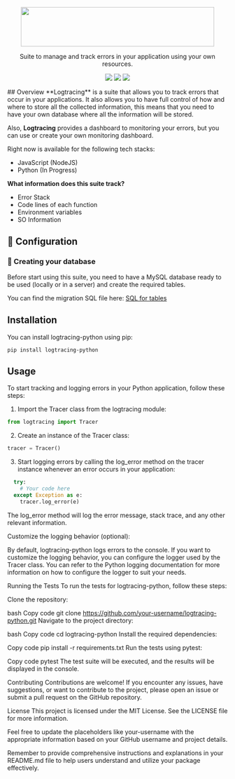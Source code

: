<p align="center">
  <img width="442" height="90" src="https://github.com/logtracing/node-pkg/assets/55886451/a605b6fd-14c8-4d0d-9cfa-c8f0742aa5ec">
</p>

<p align="center">Suite to manage and track errors in your application using your own resources.</p>

<p align="center">
  <img src="https://github.com/logtracing/node-pkg/actions/workflows/node.js.yml/badge.svg">
  <img src="https://img.shields.io/npm/v/@logtracing/node?color=blue">
  <img src="https://img.shields.io/npm/l/@logtracing/node?color=blue">
</p>
## Overview
**Logtracing** is a suite that allows you to track errors that occur in your applications. It also allows you to have full control of how and where to store all the collected information, this means that you need to have your own database where all the information will be stored.

Also, **Logtracing** provides a dashboard to monitoring your errors, but you can use or create your own monitoring dashboard.

Right now is available for the following tech stacks:
- JavaScript (NodeJS)
- Python (In Progress)

**What information does this suite track?**
- Error Stack
- Code lines of each function
- Environment variables
- SO Information

## :wrench: Configuration

### :open_file_folder: Creating your database
Before start using this suite, you need to have a MySQL database ready to be used (locally or in a server) and create the required tables.

You can find the migration SQL file here: [SQL for tables](https://github.com/logtracing/node-pkg/blob/main/prisma/migrations/20230621050013_init/migration.sql)

## Installation
You can install logtracing-python using pip:

    pip install logtracing-python

## Usage
To start tracking and logging errors in your Python application, follow these steps:

 1. Import the Tracer class from the logtracing module:
  ```python
  from logtracing import Tracer
  ```
 2. Create an instance of the Tracer class:
  ```python
  tracer = Tracer()
  ```
 3. Start logging errors by calling the log_error method on the tracer instance whenever an error occurs in your application:
  ```python
    try:
      # Your code here
    except Exception as e:
      tracer.log_error(e)
  ```

The log_error method will log the error message, stack trace, and any other relevant information.

Customize the logging behavior (optional):

By default, logtracing-python logs errors to the console. If you want to customize the logging behavior, you can configure the logger used by the Tracer class. You can refer to the Python logging documentation for more information on how to configure the logger to suit your needs.

Running the Tests
To run the tests for logtracing-python, follow these steps:

Clone the repository:

bash
Copy code
git clone https://github.com/your-username/logtracing-python.git
Navigate to the project directory:

bash
Copy code
cd logtracing-python
Install the required dependencies:

Copy code
pip install -r requirements.txt
Run the tests using pytest:

Copy code
pytest
The test suite will be executed, and the results will be displayed in the console.

Contributing
Contributions are welcome! If you encounter any issues, have suggestions, or want to contribute to the project, please open an issue or submit a pull request on the GitHub repository.

License
This project is licensed under the MIT License. See the LICENSE file for more information.

Feel free to update the placeholders like your-username with the appropriate information based on your GitHub username and project details.

Remember to provide comprehensive instructions and explanations in your README.md file to help users understand and utilize your package effectively.
